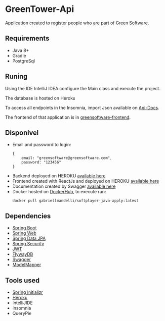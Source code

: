 # GreenTower-Api
Application created to register people who are part of Green Software.

## Requirements
- Java 8+
- Gradle
- PostgreSql

## Runing
Using the IDE IntelliJ IDEA configure the Main class and execute the project.

The database is hosted on Heroku

To access all endpoints in the Insomnia, import Json available on [Api-Docs](https://greentower-backend.herokuapp.com/v2/api-docs).  

The frontend of that application is in [greensoftware-frontend](https://github.com/gabriellmandelli/greentower-frontend).

## Disponível
- Email and password to login:
    ```
    {
        email: "greensoftware@greensoftware.com",
        password: "123456"
    }
    ```
- Backend deployed on HEROKU [available here](https://greentower-backend.herokuapp.com/)
- Frontend created with ReactJs and deployed on HEROKU [available here](https://greentower-frontend.herokuapp.com/)
- Documentation created by Swagger [available here](https://greentower-backend.herokuapp.com/swagger-ui.html#/)
- Docker hosted on [DockerHub](https://hub.docker.com/r/gabriellmandelli/greentower), to execute run:  
    ```
    docker pull gabriellmandelli/softplayer-java-apply:latest
    ```

## Dependencies
- [Spring Boot](https://spring.io/projects/spring-boot)
- [Spring Web](https://docs.spring.io/spring-boot/docs/2.2.6.RELEASE/reference/htmlsingle/#boot-features-developing-web-applications)
- [Spring Data JPA](https://docs.spring.io/spring-boot/docs/2.2.6.RELEASE/reference/htmlsingle/#boot-features-jpa-and-spring-data)
- [Spring Security](https://docs.spring.io/spring-boot/docs/2.2.6.RELEASE/reference/htmlsingle/#boot-features-security)
- [JWT](https://jwt.io/)
- [FlywayDB](https://flywaydb.org/)
- [Swagger](https://swagger.io/)
- [ModelMapper](http://modelmapper.org/)

## Tools used
- [Spring Initializr](https://start.spring.io/)
- [Heroku](https://www.heroku.com/)
- IntelliJIDE
- Insomnia
- QueryPie